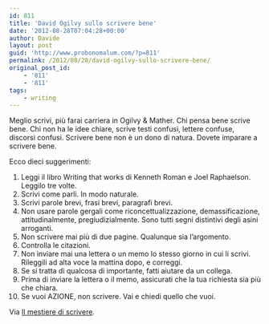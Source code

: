```yaml
---
id: 811
title: 'David Ogilvy sullo scrivere bene'
date: '2012-08-28T07:04:28+00:00'
author: Davide
layout: post
guid: 'http://www.probonomalum.com/?p=811'
permalink: /2012/08/28/david-ogilvy-sullo-scrivere-bene/
original_post_id:
    - '811'
    - '811'
tags:
    - writing
---
```


Meglio scrivi, più farai carriera in Ogilvy &amp; Mather. Chi pensa bene scrive bene. Chi non ha le idee chiare, scrive testi confusi, lettere confuse, discorsi confusi. Scrivere bene non è un dono di natura. Dovete imparare a scrivere bene.

Ecco dieci suggerimenti:

1. Leggi il libro Writing that works di Kenneth Roman e Joel Raphaelson. Leggilo tre volte.
2. Scrivi come parli. In modo naturale.
3. Scrivi parole brevi, frasi brevi, paragrafi brevi.
4. Non usare parole gergali come riconcettualizzazione, demassificazione, attitudinalmente, pregiudizialmente. Sono tutti segni distintivi degli asini arroganti.
5. Non scrivere mai più di due pagine. Qualunque sia l’argomento.
6. Controlla le citazioni.
7. Non inviare mai una lettera o un memo lo stesso giorno in cui li scrivi. Rileggili ad alta voce la mattina dopo, e correggi.
8. Se si tratta di qualcosa di importante, fatti aiutare da un collega.
9. Prima di inviare la lettera o il memo, assicurati che la tua richiesta sia più che chiara.
10. Se vuoi AZIONE, non scrivere. Vai e chiedi quello che vuoi.

Via [Il mestiere di scrivere](http://blog.mestierediscrivere.com/).